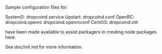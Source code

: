 Sample configuration files for:

SystemD: dropcoind.service
Upstart: dropcoind.conf
OpenRC:  dropcoind.openrc
         dropcoind.openrcconf
CentOS:  dropcoind.init

have been made available to assist packagers in creating node packages here.

See doc/init.md for more information.
